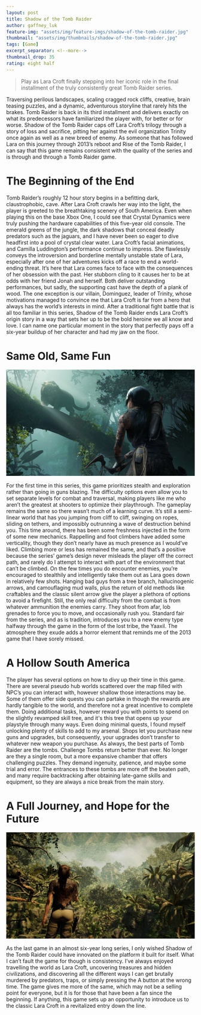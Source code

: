 ```yaml
---
layout: post
title: Shadow of the Tomb Raider
author: gaffney_luk
feature-img: "assets/img/feature-imgs/shadow-of-the-tomb-raider.jpg"
thumbnail: "assets/img/thumbnails/shadow-of-the-tomb-raider.jpg"
tags: [Game]
excerpt_separator: <!--more-->
thumbnail_drop: 35
rating: eight half
---
```


> Play as Lara Croft finally stepping into her iconic role in the final installment of the truly consistently great Tomb Raider series.
<!--more-->

Traversing perilous landscapes, scaling cragged rock cliffs, creative, brain teasing puzzles, and a dynamic, adventurous storyline that rarely hits the brakes. Tomb Raider is back in its third installment and delivers exactly on what its predecessors have familiarized the player with, for better or for worse. Shadow of the Tomb Raider caps off Lara Croft’s trilogy through a story of loss and sacrifice, pitting her against the evil organization Trinity once again as well as a new breed of enemy. As someone that has followed Lara on this journey through 2013’s reboot and Rise of the Tomb Raider, I can say that this game remains consistent with the quality of the series and is through and through a Tomb Raider game.

# The Beginning of the End

Tomb Raider’s roughly 12 hour story begins in a befitting dark, claustrophobic, cave. After Lara Croft crawls her way into the light, the player is greeted to the breathtaking scenery of South America. Even when playing this on the base Xbox One, I could see that Crystal Dynamics were truly pushing the hardware capabilities of this five-year old console. The emerald greens of the jungle, the dark shadows that conceal deadly predators such as the jaguars, and I have never been so eager to dive headfirst into a pool of crystal clear water. Lara Croft’s facial animations, and Camilla Luddington’s performance continue to impress. She flawlessly conveys the introversion and borderline mentally unstable state of Lara, especially after one of her adventures kicks off a race to end a world-ending threat. It’s here that Lara comes face to face with the consequences of her obsession with the past. Her stubborn cling to it causes her to be at odds with her friend Jonah and herself. Both deliver outstanding performances, but sadly, the supporting cast have the depth of a plank of wood. The one exception is our villain, Dominguez, leader of Trinity, whose motivations managed to convince me that Lara Croft is far from a hero that always has the world’s interests in mind. After a traditional fight battle that is all too familiar in this series, Shadow of the Tomb Raider ends Lara Croft’s origin story in a way that sets her up to be the bold heroine we all know and love. I can name one particular moment in the story that perfectly pays off a six-year buildup of her character and had my jaw on the floor.

# Same Old, Same Fun

![Same Old, Same Fun](/assets/img/in-line/shadow-of-the-tomb-raider-1.jpg)

For the first time in this series, this game prioritizes stealth and exploration rather than going in guns blazing. The difficulty options even allow you to set separate levels for combat and traversal, making players like me who aren’t the greatest at shooters to optimize their playthrough. The gameplay remains the same so there wasn’t much of a learning curve. It’s still a semi-linear world that has you jumping from cliff to cliff, swinging on ropes, sliding on tethers, and impossibly outrunning a wave of destruction behind you. This time around, there has been some freshness injected in the form of some new mechanics. Rappelling and foot climbers have added some verticality, though they don’t nearly have as much presence as I would’ve liked. Climbing more or less has remained the same, and that’s a positive because the series’ game’s design never misleads the player off the correct path, and rarely do I attempt to interact with part of the environment that can’t be climbed. On the few times you do encounter enemies, you’re encouraged to stealthily and intelligently take them out as Lara goes down in relatively few shots. Hanging bad guys from a tree branch, hallucinogenic arrows, and camouflaging mud walls, plus the return of old methods like craftables and the classic silent arrow give the player a plethora of options to avoid a firefight. Still, the only real difficulty from the combat is from whatever ammunition the enemies carry. They shoot from afar, lob grenades to force you to move, and occasionally rush you. Standard fair from the series, and as is tradition, introduces you to a new enemy type halfway through the game in the form of the lost tribe, the Yaaxil. The atmosphere they exude adds a horror element that reminds me of the 2013 game that I have sorely missed.

# A Hollow South America

The player has several options on how to divy up their time in this game. There are several pseudo hub worlds scattered over the map filled with NPC’s you can interact with, however shallow those interactions may be. Some of them offer side quests you can partake in though the rewards are hardly tangible to the world, and therefore not a great incentive to complete them. Doing additional tasks, however reward you with points to spend on the slightly revamped skill tree, and it's this tree that opens up your playstyle through many ways. Even doing minimal quests, I found myself unlocking plenty of skills to add to my arsenal. Shops let you purchase new guns and upgrades, but consequently, your upgrades don’t transfer to whatever new weapon you purchase. As always, the best parts of Tomb Raider are the tombs. Challenge Tombs return better than ever. No longer are they a single room, but a more expansive chamber that offers challenging puzzles. They demand ingenuity, patience, and maybe some trial and error. The entrances to these tombs are more off the beaten path, and many require backtracking after obtaining late-game skills and equipment, so they are always a nice break from the main story.

# A Full Journey, and Hope for the Future

![A Full Journey, and Hope for the Future](/assets/img/in-line/shadow-of-the-tomb-raider-2.jpg)

As the last game in an almost six-year long series, I only wished Shadow of the Tomb Raider could have innovated on the platform it built for itself. What I can’t fault the game for though is consistency. I’ve always enjoyed travelling the world as Lara Croft, uncovering treasures and hidden civilizations, and discovering all the different ways I can get brutally murdered by predators, traps, or simply pressing the A button at the wrong time. The game gives me more of the same, which may not be a selling point for everyone, but it is for those that have been a fan since the beginning. If anything, this game sets up an opportunity to introduce us to the classic Lara Croft in a revitalized entry down the line.
